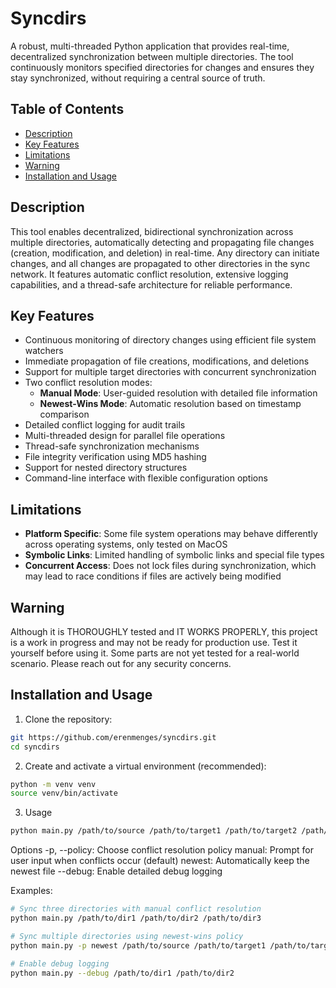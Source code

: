 # Syncdirs

A robust, multi-threaded Python application that provides real-time, decentralized synchronization between multiple directories. The tool continuously monitors specified directories for changes and ensures they stay synchronized, without requiring a central source of truth.

## Table of Contents

- [Description](#description)
- [Key Features](#key-features)
- [Limitations](#limitations)
- [Warning](#warning)
- [Installation and Usage](#installation-and-usage)

## Description

This tool enables decentralized, bidirectional synchronization across multiple directories, automatically detecting and propagating file changes (creation, modification, and deletion) in real-time. Any directory can initiate changes, and all changes are propagated to other directories in the sync network. It features automatic conflict resolution, extensive logging capabilities, and a thread-safe architecture for reliable performance.

## Key Features

- Continuous monitoring of directory changes using efficient file system watchers
- Immediate propagation of file creations, modifications, and deletions
- Support for multiple target directories with concurrent synchronization
- Two conflict resolution modes:
  - **Manual Mode**: User-guided resolution with detailed file information
  - **Newest-Wins Mode**: Automatic resolution based on timestamp comparison
- Detailed conflict logging for audit trails
- Multi-threaded design for parallel file operations
- Thread-safe synchronization mechanisms
- File integrity verification using MD5 hashing
- Support for nested directory structures
- Command-line interface with flexible configuration options

## Limitations

- **Platform Specific**: Some file system operations may behave differently across operating systems, only tested on MacOS
- **Symbolic Links**: Limited handling of symbolic links and special file types
- **Concurrent Access**: Does not lock files during synchronization, which may lead to race conditions if files are actively being modified

## Warning

Although it is THOROUGHLY tested and IT WORKS PROPERLY, this project is a work in progress and may not be ready for production use. Test it yourself before using it. Some parts are not yet tested for a real-world scenario. Please reach out for any security concerns.

## Installation and Usage

1. Clone the repository:

```bash
git https://github.com/erenmenges/syncdirs.git
cd syncdirs
```

2. Create and activate a virtual environment (recommended):

```bash
python -m venv venv
source venv/bin/activate
```

3. Usage

```bash
python main.py /path/to/source /path/to/target1 /path/to/target2 /path/to/target3
```

Options
-p, --policy: Choose conflict resolution policy
    manual: Prompt for user input when conflicts occur (default)
    newest: Automatically keep the newest file
--debug: Enable detailed debug logging

Examples:

```bash
# Sync three directories with manual conflict resolution
python main.py /path/to/dir1 /path/to/dir2 /path/to/dir3

# Sync multiple directories using newest-wins policy
python main.py -p newest /path/to/source /path/to/target1 /path/to/target2

# Enable debug logging
python main.py --debug /path/to/dir1 /path/to/dir2
```
